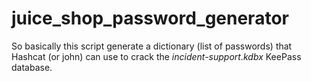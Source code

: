 # juice_shop_password_generator

So basically this script generate a dictionary (list of passwords) that Hashcat (or john) can use to crack the *incident-support.kdbx* KeePass database.

